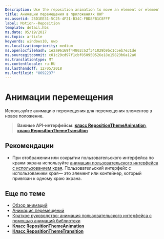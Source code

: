 ```yaml
---
Description: Use the reposition animation to move an element or elements into a new position.
title: Анимации перемещения в приложениях UWP
ms.assetid: 25D1EE31-5C25-4F21-B34C-FBD8FB1C8FFF
label: Motion--Reposition
template: detail.hbs
ms.date: 05/19/2017
ms.topic: article
keywords: windows10, uwp
ms.localizationpriority: medium
ms.openlocfilehash: 1e2a96169f44802c62f341029b9bc1c5eb7e31de
ms.sourcegitcommit: c01c29cd97f1cbf050950526e18e15823b6a12a0
ms.translationtype: MT
ms.contentlocale: ru-RU
ms.lasthandoff: 12/05/2018
ms.locfileid: "8692237"
---
```

# <a name="reposition-animations"></a>Анимации перемещения



Используйте анимацию перемещения для перемещения элементов в новое положение.

> **Важные API-интерфейсы**: [**класс RepositionThemeAnimation**](https://msdn.microsoft.com/library/windows/apps/br210421), [**класс RepositionThemeTransition**](https://msdn.microsoft.com/library/windows/apps/br210429)

## <a name="dos-and-donts"></a>Рекомендации


-   При отображении или сокрытии пользовательского интерфейса по краям экрана используйте [анимации пользовательского интерфейса с использованием края](motion-edgebased.md). Пользовательский интерфейс с использованием края— это элемент или контейнер, который привязан к одному краю экрана.


## <a name="related-articles"></a>Еще по теме

* [Обзор анимаций](https://msdn.microsoft.com/library/windows/apps/mt187350)
* [Анимация перемещений](https://msdn.microsoft.com/library/windows/apps/xaml/jj649434)
* [Краткое руководство: анимация пользовательского интерфейса с помощью анимаций библиотеки](https://msdn.microsoft.com/library/windows/apps/xaml/hh452703)
* [**Класс RepositionThemeAnimation**](https://msdn.microsoft.com/library/windows/apps/br210421)
* [**Класс RepositionThemeTransition**](https://msdn.microsoft.com/library/windows/apps/br210429)


 




